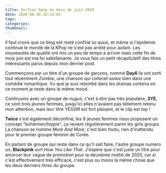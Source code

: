 ```yaml
---
title: Sorties Kpop du mois de juin 2020
date: 2020-06-30 19:14:01
tags:
categories:
thumbnail:
---
```


Il faut croire que ce blog est resté confiné lui aussi, et même si l'épidémie continue le monde de la KPop ne s'est pas arrêté pour autant. Les nouveautés de qualité ont mis un peu de temps à arriver mais cette fin de mois juin est ma foi satisfaisante. Je vous fais un petit récapitulatif des titres intéressants parus depuis mon dernier post.

Commençons par un titre d'un groupe de garçons, nommé **Day6** ils ont sorti tout récemment *Zombie*, une chanson qui collerait assez bien dans une comédie romantique. Vu que je suis retombé dans les dramas coréens en ce moment je reste dans le même mood.

Continuons avec un groupe de *nugus*, c'est à dire pas très populaire, **3YE**, ce sont trois jeunes femmes, jusqu'ici elles n'avaient pas tellement retenu mon attention, mais leur titre *YESSIR* est fort plaisant, et le clip est top !

**Twice** s'est également déconfiné, les 9 jeunes femmes nous proposent un concept "bohémien/hippie", ça revient régulièrement parmi les girls groups. La chanson se nomme *More And More*, c'est bien foutu, rien d'inattendu pour le premier groupe féminin de Corée.

En parlant de groupe qui reste dans ce qu'il sait faire, l'autre groupe numéro un, **Blackpink** sort *How You Like That*. J'espère que c'est juste un titre pour amorcer leur vague de promotion pour la deuxième moitié de 2020, car si c'est effectivement très efficace, c'est plus ou moins la même chose que les deux derniers titres du groupe.
